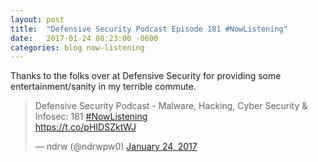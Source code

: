 ```yaml
---
layout: post
title:  "Defensive Security Podcast Episode 181 #NowListening"
date:   2017-01-24 08:23:00 -0600
categories: blog now-listening
---
```


Thanks to the folks over at Defensive Security for providing some entertainment/sanity in my terrible commute.

<blockquote class="twitter-tweet" data-lang="en"><p lang="en" dir="ltr">Defensive Security Podcast - Malware, Hacking, Cyber Security &amp; Infosec: 181 <a href="https://twitter.com/hashtag/NowListening?src=hash">#NowListening</a><br> <a href="https://t.co/pHIDSZktWJ">https://t.co/pHIDSZktWJ</a></p>&mdash; ndrw (@ndrwpw0) <a href="https://twitter.com/ndrwpw0/status/823889514246668290">January 24, 2017</a></blockquote>
<script async src="//platform.twitter.com/widgets.js" charset="utf-8"></script>
